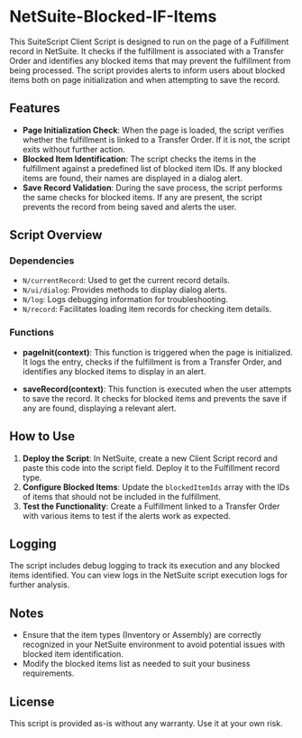 # NetSuite-Blocked-IF-Items

This SuiteScript Client Script is designed to run on the page of a Fulfillment record in NetSuite. It checks if the fulfillment is associated with a Transfer Order and identifies any blocked items that may prevent the fulfillment from being processed. The script provides alerts to inform users about blocked items both on page initialization and when attempting to save the record.

## Features

- **Page Initialization Check**: When the page is loaded, the script verifies whether the fulfillment is linked to a Transfer Order. If it is not, the script exits without further action.
- **Blocked Item Identification**: The script checks the items in the fulfillment against a predefined list of blocked item IDs. If any blocked items are found, their names are displayed in a dialog alert.
- **Save Record Validation**: During the save process, the script performs the same checks for blocked items. If any are present, the script prevents the record from being saved and alerts the user.

## Script Overview

### Dependencies

- `N/currentRecord`: Used to get the current record details.
- `N/ui/dialog`: Provides methods to display dialog alerts.
- `N/log`: Logs debugging information for troubleshooting.
- `N/record`: Facilitates loading item records for checking item details.

### Functions

- **pageInit(context)**: This function is triggered when the page is initialized. It logs the entry, checks if the fulfillment is from a Transfer Order, and identifies any blocked items to display in an alert.

- **saveRecord(context)**: This function is executed when the user attempts to save the record. It checks for blocked items and prevents the save if any are found, displaying a relevant alert.

## How to Use

1. **Deploy the Script**: In NetSuite, create a new Client Script record and paste this code into the script field. Deploy it to the Fulfillment record type.
2. **Configure Blocked Items**: Update the `blockedItemIds` array with the IDs of items that should not be included in the fulfillment.
3. **Test the Functionality**: Create a Fulfillment linked to a Transfer Order with various items to test if the alerts work as expected.

## Logging

The script includes debug logging to track its execution and any blocked items identified. You can view logs in the NetSuite script execution logs for further analysis.

## Notes

- Ensure that the item types (Inventory or Assembly) are correctly recognized in your NetSuite environment to avoid potential issues with blocked item identification.
- Modify the blocked items list as needed to suit your business requirements.

## License

This script is provided as-is without any warranty. Use it at your own risk.
